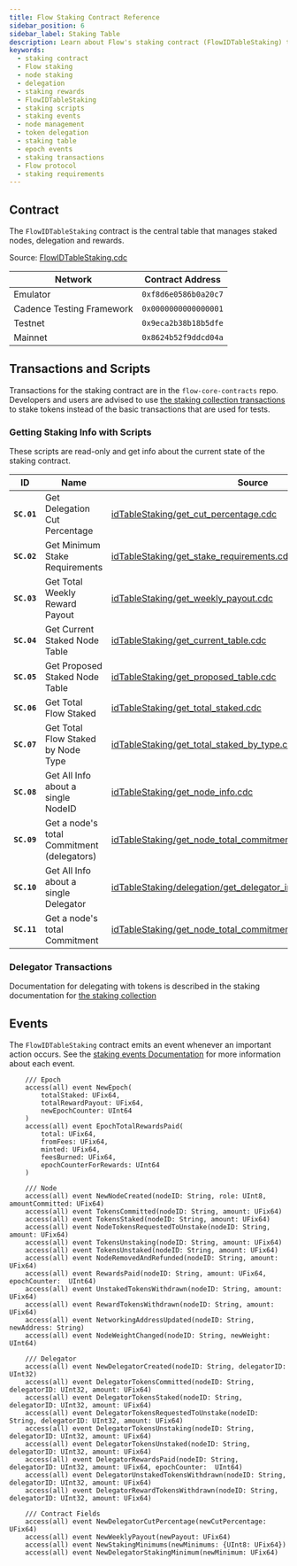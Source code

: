 ```yaml
---
title: Flow Staking Contract Reference
sidebar_position: 6
sidebar_label: Staking Table
description: Learn about Flow's staking contract (FlowIDTableStaking) that manages staked nodes, delegation, and rewards. Understand how to interact with staking functionality through transactions and scripts.
keywords:
  - staking contract
  - Flow staking
  - node staking
  - delegation
  - staking rewards
  - FlowIDTableStaking
  - staking scripts
  - staking events
  - node management
  - token delegation
  - staking table
  - epoch events
  - staking transactions
  - Flow protocol
  - staking requirements
---
```


## Contract

The `FlowIDTableStaking` contract is the central table that manages staked nodes, delegation and rewards.

Source: [FlowIDTableStaking.cdc](https://github.com/onflow/flow-core-contracts/blob/master/contracts/FlowIDTableStaking.cdc)

| Network                   | Contract Address     |
| ------------------------- | -------------------- |
| Emulator                  | `0xf8d6e0586b0a20c7` |
| Cadence Testing Framework | `0x0000000000000001` |
| Testnet                   | `0x9eca2b38b18b5dfe` |
| Mainnet                   | `0x8624b52f9ddcd04a` |

## Transactions and Scripts

Transactions for the staking contract are in the `flow-core-contracts` repo.
Developers and users are advised to use [the staking collection transactions](../../networks/staking/14-staking-collection.md)
to stake tokens instead of the basic transactions that are used for tests.

### Getting Staking Info with Scripts

These scripts are read-only and get info about the current state of the staking contract.

| ID          | Name                                       | Source                                                                                                                                                                                                            |
| ----------- | ------------------------------------------ | ----------------------------------------------------------------------------------------------------------------------------------------------------------------------------------------------------------------- |
| **`SC.01`** | Get Delegation Cut Percentage              | [idTableStaking/get_cut_percentage.cdc](https://github.com/onflow/flow-core-contracts/blob/master/transactions/idTableStaking/scripts/get_cut_percentage.cdc)                                                     |
| **`SC.02`** | Get Minimum Stake Requirements             | [idTableStaking/get_stake_requirements.cdc](https://github.com/onflow/flow-core-contracts/blob/master/transactions/idTableStaking/scripts/get_stake_requirements.cdc)                                             |
| **`SC.03`** | Get Total Weekly Reward Payout             | [idTableStaking/get_weekly_payout.cdc](https://github.com/onflow/flow-core-contracts/blob/master/transactions/idTableStaking/scripts/get_weekly_payout.cdc)                                                       |
| **`SC.04`** | Get Current Staked Node Table              | [idTableStaking/get_current_table.cdc](https://github.com/onflow/flow-core-contracts/blob/master/transactions/idTableStaking/scripts/get_current_table.cdc)                                                       |
| **`SC.05`** | Get Proposed Staked Node Table             | [idTableStaking/get_proposed_table.cdc](https://github.com/onflow/flow-core-contracts/blob/master/transactions/idTableStaking/scripts/get_proposed_table.cdc)                                                     |
| **`SC.06`** | Get Total Flow Staked                      | [idTableStaking/get_total_staked.cdc](https://github.com/onflow/flow-core-contracts/blob/master/transactions/idTableStaking/scripts/get_total_staked.cdc)                                                         |
| **`SC.07`** | Get Total Flow Staked by Node Type         | [idTableStaking/get_total_staked_by_type.cdc](https://github.com/onflow/flow-core-contracts/blob/master/transactions/idTableStaking/scripts/get_total_staked_by_type.cdc)                                         |
| **`SC.08`** | Get All Info about a single NodeID         | [idTableStaking/get_node_info.cdc](https://github.com/onflow/flow-core-contracts/blob/master/transactions/idTableStaking/scripts/get_node_info.cdc)                                                               |
| **`SC.09`** | Get a node's total Commitment (delegators) | [idTableStaking/get_node_total_commitment.cdc](https://github.com/onflow/flow-core-contracts/blob/master/transactions/idTableStaking/scripts/get_node_total_commitment.cdc)                                       |
| **`SC.10`** | Get All Info about a single Delegator      | [idTableStaking/delegation/get_delegator_info.cdc](https://github.com/onflow/flow-core-contracts/blob/master/transactions/idTableStaking/delegation/get_delegator_info.cdc)                                       |
| **`SC.11`** | Get a node's total Commitment              | [idTableStaking/get_node_total_commitment_without_delegators.cdc](https://github.com/onflow/flow-core-contracts/blob/master/transactions/idTableStaking/scripts/get_node_total_commitment_without_delegators.cdc) |

### Delegator Transactions

Documentation for delegating with tokens is described in the staking documentation
for [the staking collection](../../networks/staking/14-staking-collection.md)

## Events

The `FlowIDTableStaking` contract emits an event whenever an important action occurs.
See the [staking events Documentation](../../networks/staking/07-staking-scripts-events.md) for more information about each event.

```cadence
    /// Epoch
    access(all) event NewEpoch(
        totalStaked: UFix64,
        totalRewardPayout: UFix64,
        newEpochCounter: UInt64
    )
    access(all) event EpochTotalRewardsPaid(
        total: UFix64,
        fromFees: UFix64,
        minted: UFix64,
        feesBurned: UFix64,
        epochCounterForRewards: UInt64
    )

    /// Node
    access(all) event NewNodeCreated(nodeID: String, role: UInt8, amountCommitted: UFix64)
    access(all) event TokensCommitted(nodeID: String, amount: UFix64)
    access(all) event TokensStaked(nodeID: String, amount: UFix64)
    access(all) event NodeTokensRequestedToUnstake(nodeID: String, amount: UFix64)
    access(all) event TokensUnstaking(nodeID: String, amount: UFix64)
    access(all) event TokensUnstaked(nodeID: String, amount: UFix64)
    access(all) event NodeRemovedAndRefunded(nodeID: String, amount: UFix64)
    access(all) event RewardsPaid(nodeID: String, amount: UFix64, epochCounter:  UInt64)
    access(all) event UnstakedTokensWithdrawn(nodeID: String, amount: UFix64)
    access(all) event RewardTokensWithdrawn(nodeID: String, amount: UFix64)
    access(all) event NetworkingAddressUpdated(nodeID: String, newAddress: String)
    access(all) event NodeWeightChanged(nodeID: String, newWeight: UInt64)

    /// Delegator
    access(all) event NewDelegatorCreated(nodeID: String, delegatorID: UInt32)
    access(all) event DelegatorTokensCommitted(nodeID: String, delegatorID: UInt32, amount: UFix64)
    access(all) event DelegatorTokensStaked(nodeID: String, delegatorID: UInt32, amount: UFix64)
    access(all) event DelegatorTokensRequestedToUnstake(nodeID: String, delegatorID: UInt32, amount: UFix64)
    access(all) event DelegatorTokensUnstaking(nodeID: String, delegatorID: UInt32, amount: UFix64)
    access(all) event DelegatorTokensUnstaked(nodeID: String, delegatorID: UInt32, amount: UFix64)
    access(all) event DelegatorRewardsPaid(nodeID: String, delegatorID: UInt32, amount: UFix64, epochCounter:  UInt64)
    access(all) event DelegatorUnstakedTokensWithdrawn(nodeID: String, delegatorID: UInt32, amount: UFix64)
    access(all) event DelegatorRewardTokensWithdrawn(nodeID: String, delegatorID: UInt32, amount: UFix64)

    /// Contract Fields
    access(all) event NewDelegatorCutPercentage(newCutPercentage: UFix64)
    access(all) event NewWeeklyPayout(newPayout: UFix64)
    access(all) event NewStakingMinimums(newMinimums: {UInt8: UFix64})
    access(all) event NewDelegatorStakingMinimum(newMinimum: UFix64)
```
